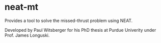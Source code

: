 # neat-mt
Provides a tool to solve the missed-thrust problem using NEAT.

Developed by Paul Witsberger for his PhD thesis at Purdue Univerity under Prof. James Longuski.
